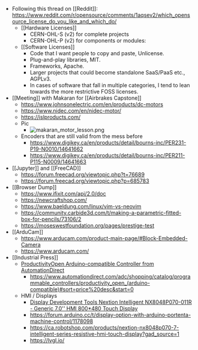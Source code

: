 - Following this thread on [[Reddit]]: https://www.reddit.com/r/opensource/comments/1aqsev2/which_opensource_license_do_you_like_and_which_do/
	- [[Hardware Licenses]]
		- CERN-OHL-S (v2) for complete projects
		- CERN-OHL-P (v2) for components or modules:
	- [[Software Licenses]]
		- Code that I want people to copy and paste, Unlicense.
		- Plug-and-play libraries, MIT.
		- Frameworks, Apache.
		- Larger projects that could become standalone SaaS/PaaS etc., AGPLv3.
		- In cases of software that fall in multiple categories, I tend to lean towards the more restrictive FOSS licenses.
- [[Meeting]] with Makaran for [[Airbrakes Capstone]]
	- https://www.johnsonelectric.com/en/products/dc-motors
	- https://www.nidec.com/en/nidec-motor/
	- https://islproducts.com/
	- Pic
		- ![makaran_motor_lesson.png](../assets/makaran_motor_lesson_1708039160563_0.png)
	- Encoders that are still valid from the mess before
		- https://www.digikey.ca/en/products/detail/bourns-inc/PER231-P19-N0010/14641662
		- https://www.digikey.ca/en/products/detail/bourns-inc/PER211-P115-N0009/14641663
- [[Jupyter]] and [[FreeCAD]]
	- https://forum.freecad.org/viewtopic.php?t=76689
	- https://forum.freecad.org/viewtopic.php?p=685783
- [[Browser Dump]]
	- https://www.ifixit.com/api/2.0/doc
	- https://newcraftshop.com/
	- https://www.baeldung.com/linux/vim-vs-neovim
	- https://community.carbide3d.com/t/making-a-parametric-fitted-box-for-pencils/73106/2
	- https://moseswestfoundation.org/pages/prestige-test
- [[ArduCam]]
	- https://www.arducam.com/product-main-page/#Block-Embedded-Camera
	- https://www.arducam.com/
- [[Industrial Press]]
	- [ProductivityOpen Arduino-compatible Controller from AutomationDirect](https://www.automationworld.com/products/control/product/21113968/automation-direct-automation-direct-controller)
		- https://www.automationdirect.com/adc/shopping/catalog/programmable_controllers/productivity_open_(arduino-compatible)#sort=price%20desc&start=0
	- HMI / Displays
		- [Display Development Tools Nextion Intelligent NX8048P070-011R - Generic 7.0'' HMI 800*480 Touch Display](https://www.mouser.ca/ProductDetail/Seeed-Studio/104990606?qs=wnTfsH77Xs5RtbVXSXYFnQ%3D%3D)
		- https://forum.arduino.cc/t/display-option-with-arduino-portenta-machine-control/1178098
		- https://ca.robotshop.com/products/nextion-nx8048p070-7-intelligent-series-resistive-hmi-touch-display?gad_source=1
		- https://lvgl.io/